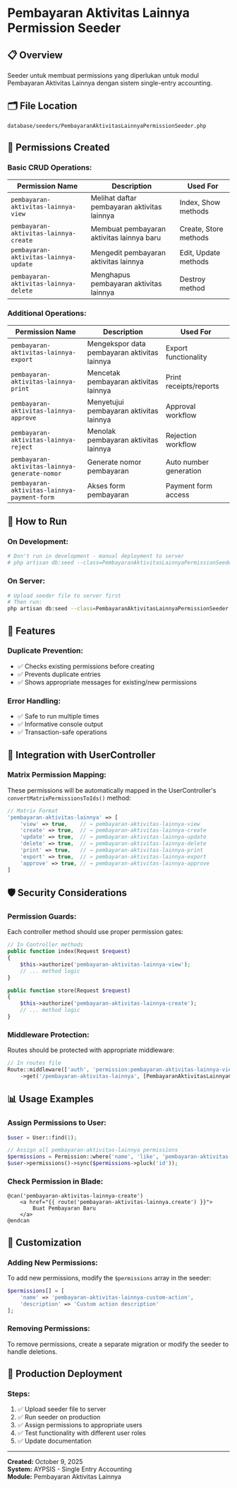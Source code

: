 # Pembayaran Aktivitas Lainnya Permission Seeder

## 📋 **Overview**
Seeder untuk membuat permissions yang diperlukan untuk modul Pembayaran Aktivitas Lainnya dengan sistem single-entry accounting.

## 🗂️ **File Location**
```
database/seeders/PembayaranAktivitasLainnyaPermissionSeeder.php
```

## 🔐 **Permissions Created**

### **Basic CRUD Operations:**
| Permission Name | Description | Used For |
|-----------------|-------------|----------|
| `pembayaran-aktivitas-lainnya-view` | Melihat daftar pembayaran aktivitas lainnya | Index, Show methods |
| `pembayaran-aktivitas-lainnya-create` | Membuat pembayaran aktivitas lainnya baru | Create, Store methods |
| `pembayaran-aktivitas-lainnya-update` | Mengedit pembayaran aktivitas lainnya | Edit, Update methods |
| `pembayaran-aktivitas-lainnya-delete` | Menghapus pembayaran aktivitas lainnya | Destroy method |

### **Additional Operations:**
| Permission Name | Description | Used For |
|-----------------|-------------|----------|
| `pembayaran-aktivitas-lainnya-export` | Mengekspor data pembayaran aktivitas lainnya | Export functionality |
| `pembayaran-aktivitas-lainnya-print` | Mencetak pembayaran aktivitas lainnya | Print receipts/reports |
| `pembayaran-aktivitas-lainnya-approve` | Menyetujui pembayaran aktivitas lainnya | Approval workflow |
| `pembayaran-aktivitas-lainnya-reject` | Menolak pembayaran aktivitas lainnya | Rejection workflow |
| `pembayaran-aktivitas-lainnya-generate-nomor` | Generate nomor pembayaran | Auto number generation |
| `pembayaran-aktivitas-lainnya-payment-form` | Akses form pembayaran | Payment form access |

## 🚀 **How to Run**

### **On Development:**
```bash
# Don't run in development - manual deployment to server
# php artisan db:seed --class=PembayaranAktivitasLainnyaPermissionSeeder
```

### **On Server:**
```bash
# Upload seeder file to server first
# Then run:
php artisan db:seed --class=PembayaranAktivitasLainnyaPermissionSeeder
```

## 🎯 **Features**

### **Duplicate Prevention:**
- ✅ Checks existing permissions before creating
- ✅ Prevents duplicate entries
- ✅ Shows appropriate messages for existing/new permissions

### **Error Handling:**
- ✅ Safe to run multiple times
- ✅ Informative console output
- ✅ Transaction-safe operations

## 🔄 **Integration with UserController**

### **Matrix Permission Mapping:**
These permissions will be automatically mapped in the UserController's `convertMatrixPermissionsToIds()` method:

```php
// Matrix Format
'pembayaran-aktivitas-lainnya' => [
    'view' => true,    // → pembayaran-aktivitas-lainnya-view
    'create' => true,  // → pembayaran-aktivitas-lainnya-create
    'update' => true,  // → pembayaran-aktivitas-lainnya-update
    'delete' => true,  // → pembayaran-aktivitas-lainnya-delete
    'print' => true,   // → pembayaran-aktivitas-lainnya-print
    'export' => true,  // → pembayaran-aktivitas-lainnya-export
    'approve' => true, // → pembayaran-aktivitas-lainnya-approve
]
```

## 🛡️ **Security Considerations**

### **Permission Guards:**
Each controller method should use proper permission gates:

```php
// In Controller methods
public function index(Request $request)
{
    $this->authorize('pembayaran-aktivitas-lainnya-view');
    // ... method logic
}

public function store(Request $request)
{
    $this->authorize('pembayaran-aktivitas-lainnya-create');
    // ... method logic
}
```

### **Middleware Protection:**
Routes should be protected with appropriate middleware:

```php
// In routes file
Route::middleware(['auth', 'permission:pembayaran-aktivitas-lainnya-view'])
    ->get('/pembayaran-aktivitas-lainnya', [PembayaranAktivitasLainnyaController::class, 'index']);
```

## 📊 **Usage Examples**

### **Assign Permissions to User:**
```php
$user = User::find(1);

// Assign all pembayaran-aktivitas-lainnya permissions
$permissions = Permission::where('name', 'like', 'pembayaran-aktivitas-lainnya-%')->get();
$user->permissions()->sync($permissions->pluck('id'));
```

### **Check Permission in Blade:**
```blade
@can('pembayaran-aktivitas-lainnya-create')
    <a href="{{ route('pembayaran-aktivitas-lainnya.create') }}">
        Buat Pembayaran Baru
    </a>
@endcan
```

## 🔧 **Customization**

### **Adding New Permissions:**
To add new permissions, modify the `$permissions` array in the seeder:

```php
$permissions[] = [
    'name' => 'pembayaran-aktivitas-lainnya-custom-action',
    'description' => 'Custom action description'
];
```

### **Removing Permissions:**
To remove permissions, create a separate migration or modify the seeder to handle deletions.

## 🎯 **Production Deployment**

### **Steps:**
1. ✅ Upload seeder file to server
2. ✅ Run seeder on production
3. ✅ Assign permissions to appropriate users
4. ✅ Test functionality with different user roles
5. ✅ Update documentation

---
**Created:** October 9, 2025  
**System:** AYPSIS - Single Entry Accounting  
**Module:** Pembayaran Aktivitas Lainnya